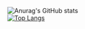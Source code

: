 ![Anurag's GitHub stats](https://github-readme-stats.vercel.app/api?username=HoangNguyen0309&count_private=true) <br>
[![Top Langs](https://github-readme-stats.vercel.app/api/top-langs/?username=Hoangnguyen0309&layout=compact)](https://github.com/anuraghazra/github-readme-stats)
 

